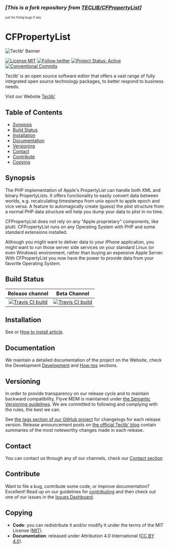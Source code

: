 ### *[This is a fork repository from [TECLIB/CFPropertyList](https://github.com/TECLIB/CFPropertyList)]*

<sub><sup>just for fixing bugs if any</sup></sub>

# CFPropertyList

![Teclib' Banner](https://user-images.githubusercontent.com/29282308/31669540-abed67a8-b355-11e7-98e2-0ad190f37088.png)

[![License MIT](https://img.shields.io/badge/License-MIT-blue.svg)](./LICENSE.md)
[![Follow twitter](https://img.shields.io/badge/Twitter-Teclib%27-940CA5.svg)](https://twitter.com/teclib)
[![Project Status: Active](http://www.repostatus.org/badges/latest/active.svg)](http://www.repostatus.org/#active)
[![Conventional Commits](https://img.shields.io/badge/Conventional%20Commits-1.0.0-yellow.svg)](https://conventionalcommits.org)

Teclib’ is an open source software editor that offers a vast range of fully integrated open source technology packages, to better respond to business needs.

Visit our Website [Teclib'](http://www.teclib-edition.com/en/).

## Table of Contents

* [Synopsis](#synopsis)
* [Build Status](#build-status)
* [Installation](#installation)
* [Documentation](#documentation)
* [Versioning](#versioning)
* [Contact](#contact)
* [Contribute](#contribute)
* [Copying](#copying)

## Synopsis

The PHP implementation of Apple's PropertyList can handle both XML and binary PropertyLists. It offers functionality to easily convert data between worlds, e.g. recalculating timestamps from unix epoch to apple epoch and vice versa. A feature to automagically create (guess) the plist structure from a normal PHP data structure will help you dump your data to plist in no time.

CFPropertyList does not rely on any "Apple proprietary" components, like plutil. CFPropertyList runs on any Operating System with PHP and some standard extensions installed.

Although you might want to deliver data to your iPhone application, you might want to run those server side services on your standard Linux (or even Windows) environment, rather than buying an expensive Apple Server. With CFPropertyList you now have the power to provide data from your favorite Operating System.

## Build Status

|**Release channel**|Beta Channel|
|:---:|:---:|
|[![Travis CI build](https://api.travis-ci.org/TECLIB/CFPropertyList.svg?branch=master)](https://travis-ci.org/TECLIB/CFPropertyList)|[![Travis CI build](https://api.travis-ci.org/TECLIB/CFPropertyList.svg?branch=develop)](https://travis-ci.org/TECLIB/CFPropertyList)|

## Installation

See or [How to install article](https://teclib.github.io/CFPropertyList/howtos/installation).

## Documentation

We maintain a detailed documentation of the project on the Website, check the Development [Development](https://teclib.github.io/CFPropertyList/) and [How-tos](https://teclib.github.io/CFPropertyList/howtos) sections.

## Versioning

In order to provide transparency on our release cycle and to maintain backward compatibility, Flyve MDM is maintained under [the Semantic Versioning guidelines](http://semver.org/). We are committed to following and complying with the rules, the best we can.

See [the tags section of our GitHub project](https://github.com/TECLIB/CFPropertyList/tags) for changelogs for each release version. Release announcement posts on [the official Teclib' blog](http://www.teclib-edition.com/en/communities/blog-posts/) contain summaries of the most noteworthy changes made in each release.

## Contact

You can contact us through any of our channels, check our [Contact section](http://www.teclib-edition.com/en/contact-us/)

## Contribute

Want to file a bug, contribute some code, or improve documentation? Excellent! Read up on our
guidelines for [contributing](./CONTRIBUTING.md) and then check out one of our issues in the [Issues Dashboard](https://github.com/TECLIB/CFPropertyList/issues).

## Copying

* **Code**: you can redistribute it and/or modify
    it under the terms of the MIT License ([MIT](https://opensource.org/licenses/MIT)).
* **Documentation**: released under Attribution 4.0 International ([CC BY 4.0](https://creativecommons.org/licenses/by/4.0/)).